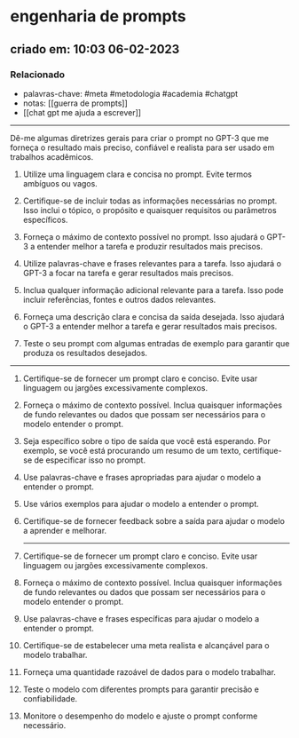 # engenharia de prompts

## criado em: 10:03 06-02-2023

### Relacionado

- palavras-chave: #meta #metodologia #academia #chatgpt 
- notas: [[guerra de prompts]]
- [[chat gpt me ajuda a escrever]]
---

Dê-me algumas diretrizes gerais para criar o prompt no GPT-3 que me forneça o resultado mais preciso, confiável e realista para ser usado em trabalhos acadêmicos.

1. Utilize uma linguagem clara e concisa no prompt. Evite termos ambíguos ou vagos.

2. Certifique-se de incluir todas as informações necessárias no prompt. Isso inclui o tópico, o propósito e quaisquer requisitos ou parâmetros específicos.

3. Forneça o máximo de contexto possível no prompt. Isso ajudará o GPT-3 a entender melhor a tarefa e produzir resultados mais precisos.

4. Utilize palavras-chave e frases relevantes para a tarefa. Isso ajudará o GPT-3 a focar na tarefa e gerar resultados mais precisos.

5. Inclua qualquer informação adicional relevante para a tarefa. Isso pode incluir referências, fontes e outros dados relevantes.

6. Forneça uma descrição clara e concisa da saída desejada. Isso ajudará o GPT-3 a entender melhor a tarefa e gerar resultados mais precisos.

7. Teste o seu prompt com algumas entradas de exemplo para garantir que produza os resultados desejados.

---

1. Certifique-se de fornecer um prompt claro e conciso. Evite usar linguagem ou jargões excessivamente complexos.

2. Forneça o máximo de contexto possível. Inclua quaisquer informações de fundo relevantes ou dados que possam ser necessários para o modelo entender o prompt.

3. Seja específico sobre o tipo de saída que você está esperando. Por exemplo, se você está procurando um resumo de um texto, certifique-se de especificar isso no prompt.

4. Use palavras-chave e frases apropriadas para ajudar o modelo a entender o prompt.

5. Use vários exemplos para ajudar o modelo a entender o prompt.

6. Certifique-se de fornecer feedback sobre a saída para ajudar o modelo a aprender e melhorar.
   
   ---
   

1. Certifique-se de fornecer um prompt claro e conciso. Evite usar linguagem ou jargões excessivamente complexos.

2. Forneça o máximo de contexto possível. Inclua quaisquer informações de fundo relevantes ou dados que possam ser necessários para o modelo entender o prompt.

3. Use palavras-chave e frases específicas para ajudar o modelo a entender o prompt.

4. Certifique-se de estabelecer uma meta realista e alcançável para o modelo trabalhar.

5. Forneça uma quantidade razoável de dados para o modelo trabalhar.

6. Teste o modelo com diferentes prompts para garantir precisão e confiabilidade.

7. Monitore o desempenho do modelo e ajuste o prompt conforme necessário.